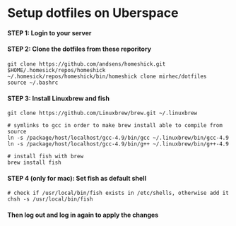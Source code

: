 # Setup dotfiles on Uberspace

#### STEP 1: Login to your server

#### STEP 2: Clone the dotfiles from these reporitory

    git clone https://github.com/andsens/homeshick.git $HOME/.homesick/repos/homeshick
    ~/.homesick/repos/homeshick/bin/homeshick clone mirhec/dotfiles
    source ~/.bashrc

#### STEP 3: Install Linuxbrew and fish

    git clone https://github.com/Linuxbrew/brew.git ~/.linuxbrew
    
    # symlinks to gcc in order to make brew install able to compile from source
    ln -s /package/host/localhost/gcc-4.9/bin/gcc ~/.linuxbrew/bin/gcc-4.9
    ln -s /package/host/localhost/gcc-4.9/bin/g++ ~/.linuxbrew/bin/g++-4.9
    
    # install fish with brew
    brew install fish

#### STEP 4 (only for mac): Set fish as default shell

    # check if /usr/local/bin/fish exists in /etc/shells, otherwise add it
    chsh -s /usr/local/bin/fish

#### Then log out and log in again to apply the changes
